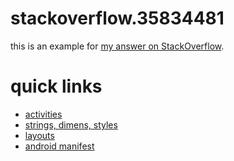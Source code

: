 # stackoverflow.35834481

this is an example for [my answer on StackOverflow](https://stackoverflow.com/questions/35834481/how-to-programatically-theme-an-activity-to-be-like-a-dialog).

# quick links

* [activities](https://github.com/ericytsang/stackoverflow.35834481/tree/master/app/src/main/java/com/github/ericytsang/so35834481/android/activity)
* [strings, dimens, styles](https://github.com/ericytsang/stackoverflow.35834481/tree/master/app/src/main/res/values)
* [layouts](https://github.com/ericytsang/stackoverflow.35834481/tree/master/app/src/main/res/layout)
* [android manifest](https://github.com/ericytsang/stackoverflow.35834481/blob/master/app/src/main/AndroidManifest.xml)
